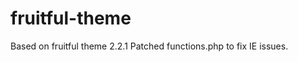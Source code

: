 fruitful-theme
==============

Based on fruitful theme 2.2.1
Patched functions.php to fix IE issues.
